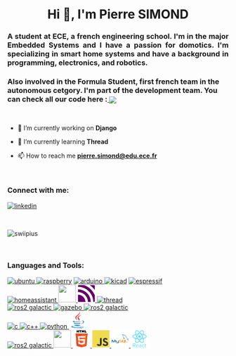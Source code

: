 <link rel="stylesheet" href="https://cdn.jsdelivr.net/gh/devicons/devicon@v2.15.1/devicon.min.css">

<h1 align="center">Hi 👋, I'm Pierre SIMOND </h1>
<h3 align="justify">A student at ECE, a french engineering school. I'm in the major Embedded Systems and I have a passion for domotics. I'm specializing in smart home systems and have a background in programming, electronics, and robotics.</h3>
<h3>Also involved in the Formula Student, first french team in the autonomous cetgory. I'm part of the development team. You can check all our code here :<a href="https://github.com/arece-fs" target="_blank" rel="noreferrer"> <img src="https://arece.eu/_next/image?url=%2Fimages%2FARECEV_FF_SVG_no_flag.png&w=96&q=75" height="30" align="center" /> </a></h3>

<br>

- 🔭 I’m currently working on **Django**

- 🌱 I’m currently learning **Thread**

- 📫 How to reach me **pierre.simond@edu.ece.fr**

<br>

<h3 align="left">Connect with me:</h3>
<p align="left">
<a href="https://linkedin.com/in/pierresim" target="blank"><img src="https://static.vecteezy.com/system/resources/previews/018/930/587/original/linkedin-logo-linkedin-icon-transparent-free-png.png" alt="linkedin" width="60" height="60"/></a>
</p>
<br/>

<p>
  <img align="center" height="180em" src="https://github-readme-stats.vercel.app/api?username=swiipius&show_icons=true&locale=en&show_icons=true&theme=midnight-purple" alt="swiipius" />
<!--   <img align="center" height="180em" src="https://github-readme-stats.vercel.app/api/top-langs/?username=swiipius&layout=compact&show_icons=true&theme=gruvbox"/> -->
</p>

<p>&nbsp;</p>

<h3 align="left">Languages and Tools:</h3>
<p align="left">
<!-- Embedded -->
<a href="https://www.ubuntu-fr.org/" target="_blank" rel="noreferrer"> <img src="https://upload.wikimedia.org/wikipedia/commons/thumb/a/ab/Logo-ubuntu_cof-orange-hex.svg/1200px-Logo-ubuntu_cof-orange-hex.svg.png" alt="ubuntu" width="40" height="40"/> </a>
<a href="https://www.raspberrypi.com/" target="_blank" rel="noreferrer"> <img src="https://cdn.jsdelivr.net/gh/devicons/devicon/icons/raspberrypi/raspberrypi-original.svg"  alt="raspberry" width="40" height="40" /></a>
<a href="https://www.arduino.cc//" target="_blank" rel="noreferrer"> <img src="https://cdn.jsdelivr.net/gh/devicons/devicon/icons/arduino/arduino-original.svg"  alt="arduino" width="40" height="40" /> </a>
<a href="https://www.kicad.org/" target="_blank" rel="noreferrer"> <img src="https://avatars.githubusercontent.com/u/3374914?s=200&v=4"  alt="kicad" width="40" height="40" /></a>
<a href="https://www.espressif.com/" target="_blank" rel="noreferrer"> <img src="https://pbs.twimg.com/profile_images/773245254979903488/yB0xE3NR_400x400.jpg"  alt="espressif" width="40" height="40"/></a>
  <br/>
<!-- Domotique -->
<a href="https://www.home-assistant.io/" target="_blank" rel="noreferrer"> <img src="https://upload.wikimedia.org/wikipedia/commons/thumb/6/6e/Home_Assistant_Logo.svg/langfr-220px-Home_Assistant_Logo.svg.png" alt="homeassistant" width="40" height="40"></img> </a>
</a>
<a href="https://www.apple.com/fr/home-app/" target="_blank" rel="noreferrer"> <img src="https://upload.wikimedia.org/wikipedia/commons/c/cc/Apple_HomeKit_logo.svg" width="40" height="40"></img> </a>
<a href="https://mqtt.org/" target="_blank" rel="noreferrer"> <img src="https://raw.githubusercontent.com/github/explore/6afe2c43768e7ef1e252839a1f1c12b730faa007/topics/mqtt/mqtt.png" width="40" height="40"></img> </a>
<a href="https://www.threadgroup.org/What-is-Thread/Thread-Benefits" target="_blank" rel="noreferrer"> <img src="https://www.threadgroup.org/portals/0/svg/Thread-logomark-dkgrey_aud.svg" alt="thread" width="40" height="40"></img> </a>
<br/>
<!-- ARECE -->
<a href="https://docs.ros.org/en/galactic/index.html" target="_blank" rel="noreferrer"> <img src="https://images.squarespace-cdn.com/content/v1/606d378755a86f589aa297b7/1621897385511-NS0QWVKNHWBGWPM39B7L/ros_logo_large.png" alt="ros2 galactic" width="40" height="40"></img> </a>
<a href="https://gazebosim.org/home" target="_blank" rel="noreferrer"> <img src="https://seeklogo.com/images/G/gazebo-logo-51C46471CA-seeklogo.com.png" alt="gazebo" width="40" height="40"></img> </a>
<a href="https://foxglove.dev/" target="_blank" rel="noreferrer"> <img src="https://foxglove.dev/images/logo-icon-round.png" alt="ros2 galactic" width="40" height="40"></img> </a>
<br/>
<!-- Language -->
<a href="https://www.cprogramming.com/" target="_blank" rel="noreferrer"> <img src="https://cdn.jsdelivr.net/gh/devicons/devicon/icons/c/c-original.svg"  alt="c" width="40" height="40" /> </a>
<a href="https://isocpp.org/" target="_blank" rel="noreferrer"> <img src="https://upload.wikimedia.org/wikipedia/commons/thumb/1/18/ISO_C%2B%2B_Logo.svg/1822px-ISO_C%2B%2B_Logo.svg.png"  alt="c++" width="40" height="40" /> </a>
<a href="hhttps://www.python.org/" target="_blank" rel="noreferrer"> <img src="https://upload.wikimedia.org/wikipedia/commons/thumb/c/c3/Python-logo-notext.svg/935px-Python-logo-notext.svg.png" alt="python" width="40" height="40"/> </a>
<a href="https://www.java.com" target="_blank" rel="noreferrer"> <img src="https://raw.githubusercontent.com/devicons/devicon/master/icons/java/java-original.svg" alt="java" width="40" height="40"/> </a> 
<br/>
<!-- Web -->
<a href="https://www.djangoproject.com/" target="_blank" rel="noreferrer"> <img src="https://forgemia.inra.fr/uploads/-/system/project/avatar/4253/kisspng-django-web-development-web-framework-python-softwa-django-5b45d914274e46.055745571531304212161.png" alt="ros2 galactic" width="40" height="40"></img> </a>
<a href="https://developer.mozilla.org/fr/docs/Web/CSS" target="_blank" rel="noreferrer"> <img src="https://cdn.jsdelivr.net/gh/devicons/devicon/icons/css3/css3-original.svg"  width="40" height="40" /> 
<a href="https://www.w3.org/html/" target="_blank" rel="noreferrer"> <img src="https://raw.githubusercontent.com/devicons/devicon/master/icons/html5/html5-original-wordmark.svg" alt="html5" width="40" height="40"/> </a> 
<a href="https://developer.mozilla.org/en-US/docs/Web/JavaScript" target="_blank" rel="noreferrer"> <img src="https://raw.githubusercontent.com/devicons/devicon/master/icons/javascript/javascript-original.svg" alt="javascript" width="40" height="40"/> </a> 
<a href="https://www.mysql.com/" target="_blank" rel="noreferrer"> <img src="https://raw.githubusercontent.com/devicons/devicon/master/icons/mysql/mysql-original-wordmark.svg" alt="mysql" width="40" height="40"/> </a> 
<a href="https://reactjs.org/" target="_blank" rel="noreferrer"> <img src="https://raw.githubusercontent.com/devicons/devicon/master/icons/react/react-original-wordmark.svg" alt="react" width="40" height="40"/> </a> 

